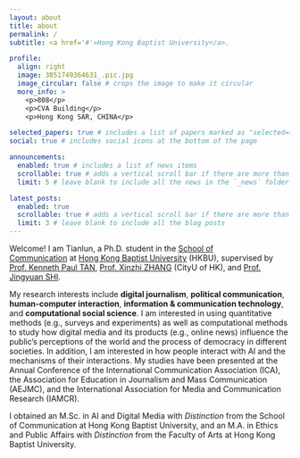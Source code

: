 ```yaml
---
layout: about
title: about
permalink: /
subtitle: <a href='#'>Hong Kong Baptist University</a>. 

profile:
  align: right
  image: 3851749364631_.pic.jpg
  image_circular: false # crops the image to make it circular
  more_info: >
    <p>808</p>
    <p>CVA Building</p>
    <p>Hong Kong SAR, CHINA</p>

selected_papers: true # includes a list of papers marked as "selected={true}"
social: true # includes social icons at the bottom of the page

announcements:
  enabled: true # includes a list of news items
  scrollable: true # adds a vertical scroll bar if there are more than 3 news items
  limit: 5 # leave blank to include all the news in the `_news` folder

latest_posts:
  enabled: true
  scrollable: true # adds a vertical scroll bar if there are more than 3 new posts items
  limit: 3 # leave blank to include all the blog posts
---
```


Welcome! I am Tianlun, a Ph.D. student in the [School of Communication](https://www.comm.hkbu.edu.hk/comd-www/english/front/index.htm) at [Hong Kong Baptist University](https://www.hkbu.edu.hk) (HKBU), supervised by [Prof. Kenneth Paul TAN](https://www.kennethpaultan.net/), [Prof. Xinzhi ZHANG](https://drxinzhizhang.com/) (CityU of HK), and [Prof. Jingyuan SHI](https://imd.hkbu.edu.hk/faculty-member/Dr-SHI-Jingyuan.html). 

My research interests include **digital journalism**, **political communication**, **human-computer interaction**, **information & communication technology**, and **computational social science**. I am interested in using quantitative methods (e.g., surveys and experiments) as well as computational methods to study how digital media and its products (e.g., online news) influence the public’s perceptions of the world and the process of democracy in different societies. In addition, I am interested in how people interact with AI and the mechanisms of their interactions. My studies have been presented at the Annual Conference of the International Communication Association (ICA), the Association for Education in Journalism and Mass Communication (AEJMC), and the International Association for Media and Communication Research (IAMCR). 

I obtained an M.Sc. in AI and Digital Media with *Distinction* from the School of Communication at Hong Kong Baptist University, and an M.A. in Ethics and Public Affairs with *Distinction* from the Faculty of Arts at Hong Kong Baptist University. 
